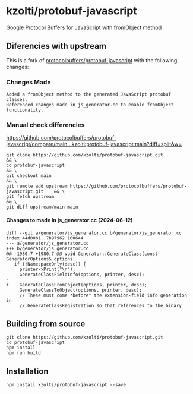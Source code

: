 # kzolti/protobuf-javascript
Google Protocol Buffers for JavaScript with fromObject method

## Diferencies with upstream 
This is a fork of [protocolbuffers/protobuf-javascript](https://github.com/protocolbuffers/protobuf-javascript) with the following changes:

###  Changes Made

    Added a fromObject method to the generated JavaScript protobuf classes.
    Referenced changes made in js_generator.cc to enable fromObject functionality.


### Manual check differencies
https://github.com/protocolbuffers/protobuf-javascript/compare/main...kzolti:protobuf-javascript:main?diff=split&w=
```
git clone https://github.com/kzolti/protobuf-javascript.git                           && \ 
cd protobuf-javascript                                                                && \ 
git checkout main                                                                     && \
git remote add upstream https://github.com/protocolbuffers/protobuf-javascript.git    && \
git fetch upstream                                                                    && \
git diff upstream/main main   
```
#### Changes to made in js_generator.cc (2024-06-12)
```
diff --git a/generator/js_generator.cc b/generator/js_generator.cc
index 44d00b1..7b97962 100644
--- a/generator/js_generator.cc
+++ b/generator/js_generator.cc
@@ -1980,7 +1980,7 @@ void Generator::GenerateClass(const GeneratorOptions& options,
   if (!NamespaceOnly(desc)) {
     printer->Print("\n");
     GenerateClassFieldInfo(options, printer, desc);
-
+    GenerateClassFromObject(options, printer, desc);
     GenerateClassToObject(options, printer, desc);
     // These must come *before* the extension-field info generation in
     // GenerateClassRegistration so that references to the binary
```


## Building from source

```
git clone https://github.com/kzolti/protobuf-javascript.git
cd protobuf-javascript
npm install
npm run build
```
## Installation

    npm install kzolti/protobuf-javascript --save
    


    
